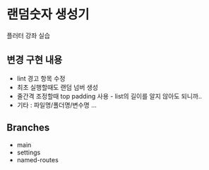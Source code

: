 # 랜덤숫자 생성기

플러터 강좌 실습

## 변경 구현 내용
- lint 경고 항목 수정
- 최초 실행할때도 랜덤 넘버 생성
- 줄간격 조정할때 top padding 사용 - list의 길이를 알지 않아도 되니까..
- 기타 : 파일명/폴더명/변수명 ...

## Branches

- main
- settings
- named-routes